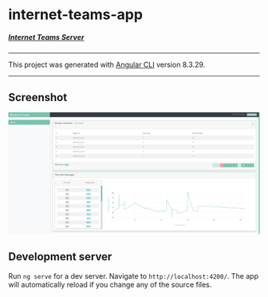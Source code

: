 # internet-teams-app

##### [Internet Teams Server](https://github.com/AviNessimian/InternetTeamsSln "InternetTeamsSln")
___
This project was generated with [Angular CLI](https://github.com/angular/angular-cli) version 8.3.29.
___

## Screenshot
![Screenshot](Capture.PNG)


## Development server

Run `ng serve` for a dev server. Navigate to `http://localhost:4200/`. The app will automatically reload if you change any of the source files.


